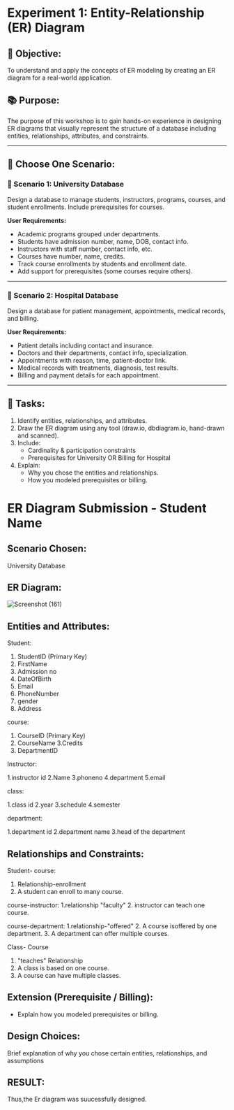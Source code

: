 # Experiment 1: Entity-Relationship (ER) Diagram

## 🎯 Objective:
To understand and apply the concepts of ER modeling by creating an ER diagram for a real-world application.

## 📚 Purpose:
The purpose of this workshop is to gain hands-on experience in designing ER diagrams that visually represent the structure of a database including entities, relationships, attributes, and constraints.

---

## 🧪 Choose One Scenario:

### 🔹 Scenario 1: University Database
Design a database to manage students, instructors, programs, courses, and student enrollments. Include prerequisites for courses.

**User Requirements:**
- Academic programs grouped under departments.
- Students have admission number, name, DOB, contact info.
- Instructors with staff number, contact info, etc.
- Courses have number, name, credits.
- Track course enrollments by students and enrollment date.
- Add support for prerequisites (some courses require others).

---

### 🔹 Scenario 2: Hospital Database
Design a database for patient management, appointments, medical records, and billing.

**User Requirements:**
- Patient details including contact and insurance.
- Doctors and their departments, contact info, specialization.
- Appointments with reason, time, patient-doctor link.
- Medical records with treatments, diagnosis, test results.
- Billing and payment details for each appointment.

---

## 📝 Tasks:
1. Identify entities, relationships, and attributes.
2. Draw the ER diagram using any tool (draw.io, dbdiagram.io, hand-drawn and scanned).
3. Include:
   - Cardinality & participation constraints
   - Prerequisites for University OR Billing for Hospital
4. Explain:
   - Why you chose the entities and relationships.
   - How you modeled prerequisites or billing.

# ER Diagram Submission - Student Name

## Scenario Chosen:
University Database

## ER Diagram:

![Screenshot (161)](https://github.com/user-attachments/assets/3d6efac2-a00b-4234-b60e-f9784807d39f)


## Entities and Attributes:
Student:

 1. StudentID (Primary Key)
 2. FirstName
 3. Admission no
 4. DateOfBirth
 5. Email
 6. PhoneNumber
 7. gender
 8. Address


course:

 1. CourseID (Primary Key)
 2. CourseName
 3.Credits
 4. DepartmentID


Instructor:

 1.instructor id
 2.Name
 3.phoneno
 4.department
 5.email



 class:
 
 1.class id
 2.year 
 3.schedule
 4.semester
 
 department:
 
 1.department id 
 2.department name
 3.head of the department
 
## Relationships and Constraints:
 Student- course:
 1. Relationship-enrollment
 2. A student can enroll to many course.

 course-instructor:
 1.relationship "faculty"
 2. instructor can teach one course.

course-department:
1.relationship-"offered"
2. A course isoffered by one department.
3. A department can offer multiple courses.

Class- Course
 1. "teaches" Relationship
 2. A class is based on one course.
 3. A course can have multiple classes.
  
## Extension (Prerequisite / Billing):
- Explain how you modeled prerequisites or billing.

## Design Choices:
Brief explanation of why you chose certain entities, relationships, and assumptions

## RESULT:
Thus,the Er diagram was suucessfully designed.
